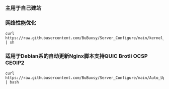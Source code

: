 ### 主用于自己建站
### 网络性能优化
```
curl https://raw.githubusercontent.com/BuBuxsy/Server_Configure/main/kernel_optimization.sh | sh 
```
### 适用于Debian系的自动更新Nginx脚本支持QUIC Brotli OCSP GEOIP2 	
```
curl https://raw.githubusercontent.com/BuBuxsy/Server_Configure/main/Auto_Upgrade_Nginx.sh | bash
```
